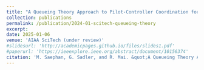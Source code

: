 ```yaml
---
title: "A Queueing Theory Approach to Pilot-Controller Coordination for m:N Operations"
collection: publications
permalink: /publication/2024-01-scitech-queueing-theory
excerpt: 
date: 2025-01-06
venue: 'AIAA SciTech (under review)'
#slidesurl: 'http://academicpages.github.io/files/slides1.pdf'
#paperurl: 'https://ieeexplore.ieee.org/abstract/document/10156374'
citation: 'M. Saephan, G. Sadler, and R. Mai. &quot;A Queueing Theory Approach to Pilot-Controller Coordination for m:N Operations.&quot; <i>2025 AIAA SciTech</i>. (under review).'
---
```

